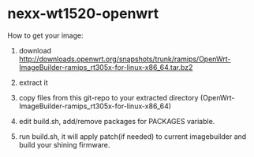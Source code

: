 nexx-wt1520-openwrt
===================

How to get your image:

1) download http://downloads.openwrt.org/snapshots/trunk/ramips/OpenWrt-ImageBuilder-ramips_rt305x-for-linux-x86_64.tar.bz2

2) extract it

3) copy files from this git-repo to your extracted directory (OpenWrt-ImageBuilder-ramips_rt305x-for-linux-x86_64)

4) edit build.sh, add/remove packages for PACKAGES variable.

5) run build.sh, it will apply patch(if needed) to current imagebuilder and build your shining firmware.

